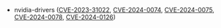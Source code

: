- nvidia-drivers ([CVE-2023-31022](https://nvd.nist.gov/vuln/detail/CVE-2023-31022), [CVE-2024-0074](https://nvd.nist.gov/vuln/detail/CVE-2024-0074), [CVE-2024-0075](https://nvd.nist.gov/vuln/detail/CVE-2024-0075), [CVE-2024-0078](https://nvd.nist.gov/vuln/detail/CVE-2024-0078), [CVE-2024-0126](https://nvd.nist.gov/vuln/detail/CVE-2024-0126))
